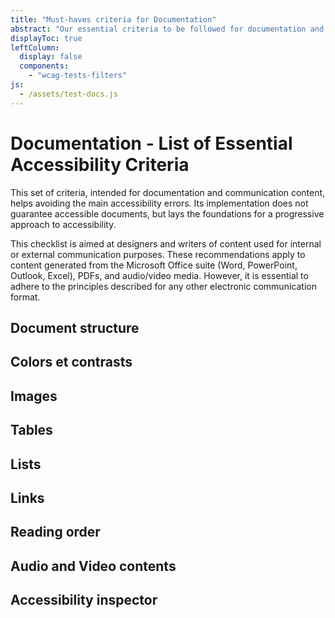 ```yaml
---
title: "Must-haves criteria for Documentation"
abstract: "Our essential criteria to be followed for documentation and communication content"
displayToc: true
leftColumn:
  display: false
  components:
    - "wcag-tests-filters"
js:
  - /assets/test-docs.js
---
```


# Documentation - List of Essential Accessibility Criteria

This set of criteria, intended for documentation and communication content, helps avoiding the main accessibility errors. Its implementation does not guarantee accessible documents, but lays the foundations for a progressive approach to accessibility.

This checklist is aimed at designers and writers of content used for internal or external communication purposes. These recommendations apply to content generated from the Microsoft Office suite (Word, PowerPoint, Outlook, Excel), PDFs, and audio/video media. However, it is essential to adhere to the principles described for any other electronic communication format.

<section id="refTests" class="accordion" aria-multiselectable="true">
  <h2 id="test-document-structure">Document structure</h2>
  <h2 id="test-colors-and-contrasts">Colors et contrasts</h2>
  <h2 id="test-images">Images</h2>
  <h2 id="test-tables">Tables</h2>
  <h2 id="test-lists">Lists</h2>
  <h2 id="test-links">Links</h2>
  <h2 id="test-reading-order">Reading order</h2>
  <h2 id="test-audio-and-video-contents">Audio and Video contents</h2>
  <h2 id="test-accessibility-inspector">Accessibility inspector</h2>
</section>
